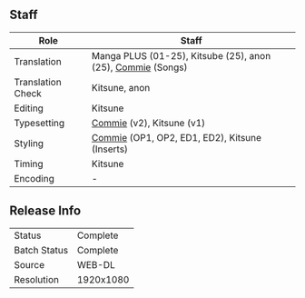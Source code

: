 ## Staff

| Role              | Staff                               |
|-------------------|-------------------------------------|
| Translation       | Manga PLUS (01-25), Kitsube (25), anon (25), [Commie](../Commie) (Songs)                          |
| Translation Check | Kitsune, anon                                   |
| Editing           | Kitsune                                |
| Typesetting       | [Commie](../Commie) (v2), Kitsune (v1)                                   |
| Styling           | [Commie](../Commie) (OP1, OP2, ED1, ED2), Kitsune (Inserts)                 |
| Timing            | Kitsune                                |
| Encoding          | -                                   |

## Release Info

|              |           |
|--------------|-----------|
| Status       | Complete  |
| Batch Status | Complete  |
| Source       | WEB-DL    |
| Resolution   | 1920x1080 |
